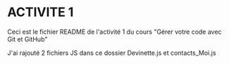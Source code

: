 # ACTIVITE 1
Ceci est le fichier README de l'activité 1 du cours "Gérer votre code avec Git et GitHub"

J'ai rajouté 2 fichiers JS dans ce dossier
Devinette.js et contacts_Moi.js
